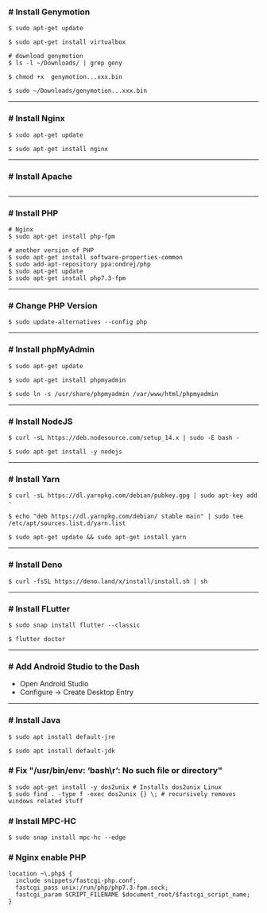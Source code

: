 ### # Install Genymotion

```
$ sudo apt-get update

$ sudo apt-get install virtualbox

# download genymotion
$ ls -l ~/Downloads/ | grep geny

$ chmod +x  genymotion...xxx.bin

$ sudo ~/Downloads/genymotion...xxx.bin
```

<hr>

### # Install Nginx

```
$ sudo apt-get update

$ sudo apt-get install nginx
```

<hr>

### # Install Apache

```

```

<hr>

### # Install PHP

```
# Nginx
$ sudo apt-get install php-fpm

# another version of PHP
$ sudo apt-get install software-properties-common
$ sudo add-apt-repository ppa:ondrej/php
$ sudo apt-get update
$ sudo apt-get install php7.3-fpm
```

<hr>

### # Change PHP Version

```
$ sudo update-alternatives --config php
```

<hr>

### # Install phpMyAdmin

```
$ sudo apt-get update

$ sudo apt-get install phpmyadmin

$ sudo ln -s /usr/share/phpmyadmin /var/www/html/phpmyadmin
```

<hr>

### # Install NodeJS

```
$ curl -sL https://deb.nodesource.com/setup_14.x | sudo -E bash -

$ sudo apt-get install -y nodejs
```

<hr>

### # Install Yarn

```
$ curl -sL https://dl.yarnpkg.com/debian/pubkey.gpg | sudo apt-key add -

$ echo "deb https://dl.yarnpkg.com/debian/ stable main" | sudo tee /etc/apt/sources.list.d/yarn.list

$ sudo apt-get update && sudo apt-get install yarn
```

<hr>

### # Install Deno

```
$ curl -fsSL https://deno.land/x/install/install.sh | sh
```

<hr>

### # Install FLutter

```
$ sudo snap install flutter --classic

$ flutter doctor
```

<hr>

### # Add Android Studio to the Dash

- Open Android Studio
- Configure -> Create Desktop Entry

<hr>

### # Install Java

```
$ sudo apt install default-jre

$ sudo apt install default-jdk
```

### # Fix "/usr/bin/env: ‘bash\r’: No such file or directory"

```
$ sudo apt-get install -y dos2unix # Installs dos2unix Linux
$ sudo find . -type f -exec dos2unix {} \; # recursively removes windows related stuff
```

### # Install MPC-HC

```
$ sudo snap install mpc-hc --edge
```

### # Nginx enable PHP

```
location ~\.php$ {
  include snippets/fastcgi-php.conf;
  fastcgi_pass unix:/run/php/php7.3-fpm.sock;
  fastcgi_param SCRIPT_FILENAME $document_root/$fastcgi_script_name;
}
```
